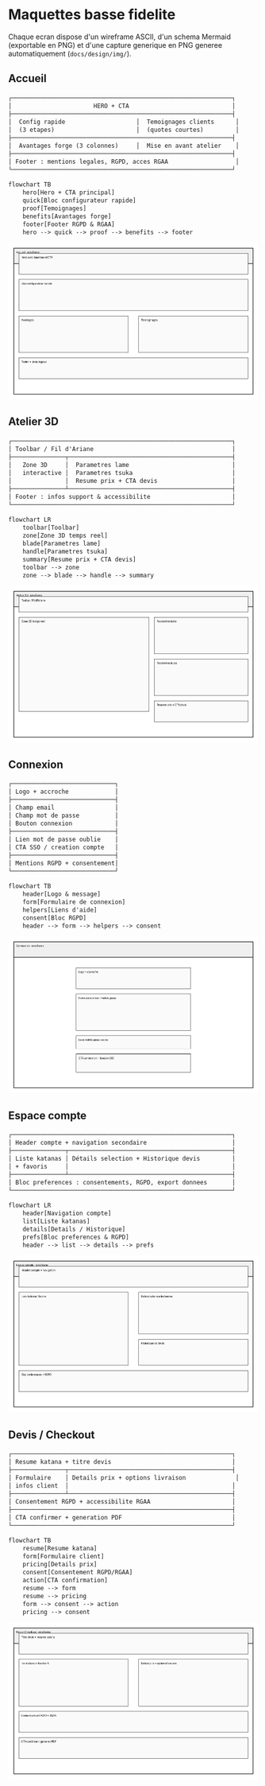 # Maquettes basse fidelite

Chaque ecran dispose d'un wireframe ASCII, d'un schema Mermaid (exportable en PNG) et d'une capture generique en PNG generee automatiquement (`docs/design/img/`).

## Accueil
````ascii
┌──────────────────────────────────────────────────────────────┐
│                       HERO + CTA                             │
├──────────────────────────────────────────────────────────────┤
│  Config rapide                    │  Temoignages clients      │
│  (3 etapes)                       │  (quotes courtes)         │
├──────────────────────────────────────────────────────────────┤
│  Avantages forge (3 colonnes)     │  Mise en avant atelier    │
├──────────────────────────────────────────────────────────────┤
│ Footer : mentions legales, RGPD, acces RGAA                   │
└──────────────────────────────────────────────────────────────┘
````

```mermaid
flowchart TB
    hero[Hero + CTA principal]
    quick[Bloc configurateur rapide]
    proof[Temoignages]
    benefits[Avantages forge]
    footer[Footer RGPD & RGAA]
    hero --> quick --> proof --> benefits --> footer
```

![Wireframe accueil](img/wireframe-home.png)

## Atelier 3D
````ascii
┌──────────────────────────────────────────────────────────────┐
│ Toolbar / Fil d'Ariane                                       │
├───────────────┬──────────────────────────────────────────────┤
│   Zone 3D     │  Parametres lame                             │
│   interactive │  Parametres tsuka                            │
│               │  Resume prix + CTA devis                     │
├───────────────┴──────────────────────────────────────────────┤
│ Footer : infos support & accessibilite                       │
└──────────────────────────────────────────────────────────────┘
````

```mermaid
flowchart LR
    toolbar[Toolbar]
    zone[Zone 3D temps reel]
    blade[Parametres lame]
    handle[Parametres tsuka]
    summary[Resume prix + CTA devis]
    toolbar --> zone
    zone --> blade --> handle --> summary
```

![Wireframe atelier 3D](img/wireframe-atelier.png)

## Connexion
````ascii
┌─────────────────────────────┐
│ Logo + accroche             │
├─────────────────────────────┤
│ Champ email                 │
│ Champ mot de passe          │
│ Bouton connexion            │
├─────────────────────────────┤
│ Lien mot de passe oublie    │
│ CTA SSO / creation compte   │
├─────────────────────────────┤
│ Mentions RGPD + consentement│
└─────────────────────────────┘
````

```mermaid
flowchart TB
    header[Logo & message]
    form[Formulaire de connexion]
    helpers[Liens d'aide]
    consent[Bloc RGPD]
    header --> form --> helpers --> consent
```

![Wireframe connexion](img/wireframe-login.png)

## Espace compte
````ascii
┌──────────────────────────────────────────────────────────────┐
│ Header compte + navigation secondaire                        │
├───────────────┬──────────────────────────────────────────────┤
│ Liste katanas │ Détails selection + Historique devis         │
│ + favoris     │                                              │
├───────────────┴──────────────────────────────────────────────┤
│ Bloc preferences : consentements, RGPD, export donnees       │
└──────────────────────────────────────────────────────────────┘
````

```mermaid
flowchart LR
    header[Navigation compte]
    list[Liste katanas]
    details[Details / Historique]
    prefs[Bloc preferences & RGPD]
    header --> list --> details --> prefs
```

![Wireframe espace compte](img/wireframe-account.png)

## Devis / Checkout
````ascii
┌──────────────────────────────────────────────────────────────┐
│ Resume katana + titre devis                                  │
├───────────────┬──────────────────────────────────────────────┤
│ Formulaire    │ Details prix + options livraison              │
│ infos client  │                                              │
├───────────────┴──────────────────────────────────────────────┤
│ Consentement RGPD + accessibilite RGAA                       │
├──────────────────────────────────────────────────────────────┤
│ CTA confirmer + generation PDF                               │
└──────────────────────────────────────────────────────────────┘
````

```mermaid
flowchart TB
    resume[Resume katana]
    form[Formulaire client]
    pricing[Details prix]
    consent[Consentement RGPD/RGAA]
    action[CTA confirmation]
    resume --> form
    resume --> pricing
    form --> consent --> action
    pricing --> consent
```

![Wireframe devis / checkout](img/wireframe-quote.png)

